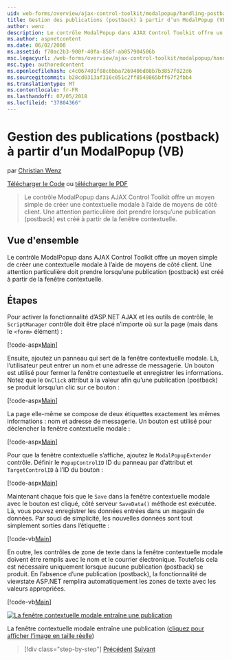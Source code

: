 ```yaml
---
uid: web-forms/overview/ajax-control-toolkit/modalpopup/handling-postbacks-from-a-modalpopup-vb
title: Gestion des publications (postback) à partir d’un ModalPopup (VB) | Microsoft Docs
author: wenz
description: Le contrôle ModalPopup dans AJAX Control Toolkit offre un moyen simple de créer une contextuelle modale à l’aide de moyens de côté client. Une attention particulière doit entreprendre lorsqu’un pos...
ms.author: aspnetcontent
ms.date: 06/02/2008
ms.assetid: f70ac2b3-900f-40fa-858f-ab057904506b
msc.legacyurl: /web-forms/overview/ajax-control-toolkit/modalpopup/handling-postbacks-from-a-modalpopup-vb
msc.type: authoredcontent
ms.openlocfilehash: c4c067401f88c0bba7269406d08b7b3857f022d6
ms.sourcegitcommit: b28cd0313af316c051c2ff8549865bff67f2fbb4
ms.translationtype: MT
ms.contentlocale: fr-FR
ms.lasthandoff: 07/05/2018
ms.locfileid: "37804366"
---
```

<a name="handling-postbacks-from-a-modalpopup-vb"></a>Gestion des publications (postback) à partir d’un ModalPopup (VB)
====================
par [Christian Wenz](https://github.com/wenz)

[Télécharger le Code](http://download.microsoft.com/download/2/4/0/24052038-f942-4336-905b-b60ae56f0dd5/ModalPopup3.vb.zip) ou [télécharger le PDF](http://download.microsoft.com/download/b/6/a/b6ae89ee-df69-4c87-9bfb-ad1eb2b23373/modalpopup3VB.pdf)

> Le contrôle ModalPopup dans AJAX Control Toolkit offre un moyen simple de créer une contextuelle modale à l’aide de moyens de côté client. Une attention particulière doit prendre lorsqu’une publication (postback) est créé à partir de la fenêtre contextuelle.


## <a name="overview"></a>Vue d'ensemble

Le contrôle ModalPopup dans AJAX Control Toolkit offre un moyen simple de créer une contextuelle modale à l’aide de moyens de côté client. Une attention particulière doit prendre lorsqu’une publication (postback) est créé à partir de la fenêtre contextuelle.

## <a name="steps"></a>Étapes

Pour activer la fonctionnalité d’ASP.NET AJAX et les outils de contrôle, le `ScriptManager` contrôle doit être placé n’importe où sur la page (mais dans le `<form>` élément) :

[!code-aspx[Main](handling-postbacks-from-a-modalpopup-vb/samples/sample1.aspx)]

Ensuite, ajoutez un panneau qui sert de la fenêtre contextuelle modale. Là, l’utilisateur peut entrer un nom et une adresse de messagerie. Un bouton est utilisé pour fermer la fenêtre contextuelle et enregistrer les informations. Notez que le `OnClick` attribut a la valeur afin qu’une publication (postback) se produit lorsqu’un clic sur ce bouton :

[!code-aspx[Main](handling-postbacks-from-a-modalpopup-vb/samples/sample2.aspx)]

La page elle-même se compose de deux étiquettes exactement les mêmes informations : nom et adresse de messagerie. Un bouton est utilisé pour déclencher la fenêtre contextuelle modale :

[!code-aspx[Main](handling-postbacks-from-a-modalpopup-vb/samples/sample3.aspx)]

Pour que la fenêtre contextuelle s’affiche, ajoutez le `ModalPopupExtender` contrôle. Définir le `PopupControlID` ID du panneau par d’attribut et `TargetControlID` à l’ID du bouton :

[!code-aspx[Main](handling-postbacks-from-a-modalpopup-vb/samples/sample4.aspx)]

Maintenant chaque fois que le `Save` dans la fenêtre contextuelle modale avec le bouton est cliqué, côté serveur `SaveData()` méthode est exécutée. Là, vous pouvez enregistrer les données entrées dans un magasin de données. Par souci de simplicité, les nouvelles données sont tout simplement sorties dans l’étiquette :

[!code-vb[Main](handling-postbacks-from-a-modalpopup-vb/samples/sample5.vb)]

En outre, les contrôles de zone de texte dans la fenêtre contextuelle modale doivent être remplis avec le nom et le courrier électronique. Toutefois cela est nécessaire uniquement lorsque aucune publication (postback) se produit. En l’absence d’une publication (postback), la fonctionnalité de viewstate ASP.NET remplira automatiquement les zones de texte avec les valeurs appropriées.

[!code-vb[Main](handling-postbacks-from-a-modalpopup-vb/samples/sample6.vb)]


[![La fenêtre contextuelle modale entraîne une publication](handling-postbacks-from-a-modalpopup-vb/_static/image2.png)](handling-postbacks-from-a-modalpopup-vb/_static/image1.png)

La fenêtre contextuelle modale entraîne une publication ([cliquez pour afficher l’image en taille réelle](handling-postbacks-from-a-modalpopup-vb/_static/image3.png))

> [!div class="step-by-step"]
> [Précédent](using-modalpopup-with-a-repeater-control-vb.md)
> [Suivant](positioning-a-modalpopup-vb.md)
